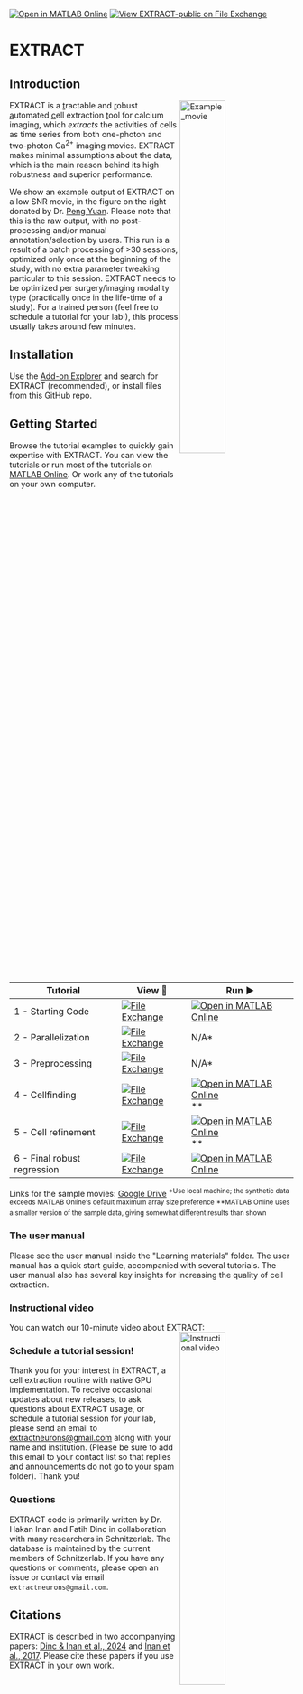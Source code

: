 [![Open in MATLAB Online](https://www.mathworks.com/images/responsive/global/open-in-matlab-online.svg)](https://matlab.mathworks.com/open/github/v1?repo=schnitzer-lab/EXTRACT-public)  [![View EXTRACT-public on File Exchange](https://www.mathworks.com/matlabcentral/images/matlab-file-exchange.svg)](https://www.mathworks.com/matlabcentral/fileexchange/96083-extract-public)
# EXTRACT 

## Introduction

<img src="https://user-images.githubusercontent.com/56279691/206535976-80f4cc28-eb4f-4dd6-848a-fde4cd5fe20f.png" width="40%" align="right" alt="Example_movie">

EXTRACT is a  <ins>t</ins>ractable and <ins>r</ins>obust  <ins>a</ins>utomated <ins>c</ins>ell extraction  <ins>t</ins>ool for calcium imaging, which *extracts* the activities of cells as time series from both one-photon and two-photon Ca<sup>2+</sup> imaging movies. EXTRACT makes minimal assumptions about the data, which is the main reason behind its high robustness and superior performance. 

We show an example output of EXTRACT on a low SNR movie, in the figure on the right donated by Dr. [Peng Yuan](http://itbr.fudan.edu.cn/en/info/1366/2409.htm). Please note that this is the raw output, with no post-processing and/or manual annotation/selection by users. This run is a result of a batch processing of >30 sessions, optimized only once at the beginning of the study, with no extra parameter tweaking particular to this session. EXTRACT needs to be optimized per surgery/imaging modality type (practically once in the life-time of a study). For a trained person (feel free to schedule a tutorial for your lab!), this process usually takes around few minutes. 

## Installation

Use the [Add-on Explorer](https://www.mathworks.com/products/matlab/add-on-explorer.html) and search for EXTRACT (recommended), or install files from this GitHub repo.

## Getting Started

Browse the tutorial examples to quickly gain expertise with EXTRACT. You can view the tutorials or run most of the tutorials on [MATLAB Online](https://www.mathworks.com/products/matlab-online.html). Or work any of the tutorials on your own computer.

| Tutorial | View 👀 | Run ▶️ |
| -------- | ---- | --- |
| 1 - Starting Code | [![File Exchange](https://www.mathworks.com/matlabcentral/images/matlab-file-exchange.svg)](https://viewer.mathworks.com/?viewer=live_code&url=https%3A%2F%2Fwww.mathworks.com%2Fmatlabcentral%2Fmlc-downloads%2Fdownloads%2F6d2fb9fc-2974-4fac-9eb3-83340b9f5095%2Fae967b44-8a32-449b-ac35-7559e44fe5ba%2Ffiles%2FLearning%20materials%2FLecture%20Tutorials%2FTutorial%201%20-%20Starting%20code%2Ftutorial_1.mlx&embed=web) | [![Open in MATLAB Online](https://www.mathworks.com/images/responsive/global/open-in-matlab-online.svg)](https://matlab.mathworks.com/open/github/v1?repo=schnitzer-lab/EXTRACT-public&file=Learning%20Materials/Lecture%20Tutorials/Tutorial%201%20-%20Starting%20code/tutorial_1.mlx) | 
| 2 - Parallelization | [![File Exchange](https://www.mathworks.com/matlabcentral/images/matlab-file-exchange.svg)](https://viewer.mathworks.com/?viewer=live_code&url=https%3A%2F%2Fwww.mathworks.com%2Fmatlabcentral%2Fmlc-downloads%2Fdownloads%2F6d2fb9fc-2974-4fac-9eb3-83340b9f5095%2Fae967b44-8a32-449b-ac35-7559e44fe5ba%2Ffiles%2FLearning%20materials%2FLecture%20Tutorials%2FTutorial%202%20-%20Parallelization%2Ftutorial_2.mlx&embed=web) | N/A* | 
| 3 - Preprocessing | [![File Exchange](https://www.mathworks.com/matlabcentral/images/matlab-file-exchange.svg)](https://viewer.mathworks.com/?viewer=live_code&url=https%3A%2F%2Fwww.mathworks.com%2Fmatlabcentral%2Fmlc-downloads%2Fdownloads%2F6d2fb9fc-2974-4fac-9eb3-83340b9f5095%2Fae967b44-8a32-449b-ac35-7559e44fe5ba%2Ffiles%2FLearning%20materials%2FLecture%20Tutorials%2FTutorial%203%20-%20Preprocessing%2Ftutorial_3.mlx&embed=web) | N/A* | 
| 4 - Cellfinding | [![File Exchange](https://www.mathworks.com/matlabcentral/images/matlab-file-exchange.svg)](https://viewer.mathworks.com/?viewer=live_code&url=https%3A%2F%2Fwww.mathworks.com%2Fmatlabcentral%2Fmlc-downloads%2Fdownloads%2F6d2fb9fc-2974-4fac-9eb3-83340b9f5095%2Fae967b44-8a32-449b-ac35-7559e44fe5ba%2Ffiles%2FLearning%20materials%2FLecture%20Tutorials%2FTutorial%204%20-%20Cellfinding%2Ftutorial_4.mlx&embed=web) | [![Open in MATLAB Online](https://www.mathworks.com/images/responsive/global/open-in-matlab-online.svg)](https://matlab.mathworks.com/open/github/v1?repo=schnitzer-lab/EXTRACT-public&file=Lecture%20Tutorials/Tutorial%204%20-%20Cell%20finding/tutorial_4.mlx)** | 
| 5 - Cell refinement | [![File Exchange](https://www.mathworks.com/matlabcentral/images/matlab-file-exchange.svg)](https://viewer.mathworks.com/?viewer=live_code&url=https%3A%2F%2Fwww.mathworks.com%2Fmatlabcentral%2Fmlc-downloads%2Fdownloads%2F6d2fb9fc-2974-4fac-9eb3-83340b9f5095%2Fae967b44-8a32-449b-ac35-7559e44fe5ba%2Ffiles%2FLearning%20materials%2FLecture%20Tutorials%2FTutorial%205%20-%20Cell%20refinement%2Ftutorial_5.mlx&embed=web) | [![Open in MATLAB Online](https://www.mathworks.com/images/responsive/global/open-in-matlab-online.svg)](https://matlab.mathworks.com/open/github/v1?repo=schnitzer-lab/EXTRACT-public&file=Lecture%20Tutorials/Tutorial%205%20-%20Cell%20refinement/tutorial_5.mlx)** | 
| 6 - Final robust regression | [![File Exchange](https://www.mathworks.com/matlabcentral/images/matlab-file-exchange.svg)](https://viewer.mathworks.com/?viewer=live_code&url=https%3A%2F%2Fwww.mathworks.com%2Fmatlabcentral%2Fmlc-downloads%2Fdownloads%2F6d2fb9fc-2974-4fac-9eb3-83340b9f5095%2Fae967b44-8a32-449b-ac35-7559e44fe5ba%2Ffiles%2FLearning%20materials%2FLecture%20Tutorials%2FTutorial%206%20-%20Final%20robust%20regression%2Ftutorial_6.mlx&embed=web) | [![Open in MATLAB Online](https://www.mathworks.com/images/responsive/global/open-in-matlab-online.svg)](https://matlab.mathworks.com/open/github/v1?repo=schnitzer-lab/EXTRACT-public&file=Lecture%20Tutorials/Tutorial%206%20-%20Final%20robust%20regression/tutorial_6.mlx) | 
Links for the sample movies: [Google Drive](https://drive.google.com/drive/folders/1xhuw0g-eNycsIF8yzLgdFRUuSoiXU23W?usp=share_link)
<sup>*Use local machine; the synthetic data exceeds MATLAB Online's default maximum array size preference</sup>
<sup>**MATLAB Online uses a smaller version of the sample data, giving somewhat different results than shown</sup>

### The user manual

Please see the user manual inside the "Learning materials" folder. The user manual has a quick start guide, accompanied with several tutorials. The user manual also has several key insights for increasing the quality of cell extraction.

### Instructional video

You can watch our 10-minute video about EXTRACT: <a href="https://www.youtube.com/watch?v=qmCSJWcClNo" target="_blank"><img src="https://github.com/user-attachments/assets/7dca6215-e99d-4f49-aaa5-250f08dc967b" width="40%" align="right" alt="Instructional video"></a>

<!---
this seems not to work on GitHub but it does work in standard Markdown readers
<video src="https://wds-matlab-community-toolboxes.s3.amazonaws.com/EXTRACT/EXTRACT_overview.mp4" width="640" height="480" controls></video>
-->


<!---
This is a GitHub link to the whole video, which is the only way to get them to show in GitHub READMEs. GitHub seems to hide traditional video players.
https://github.com/user-attachments/assets/af43ebfb-81ee-4a56-af19-74e28e496aca
-->


### Schedule a tutorial session!

Thank you for your interest in EXTRACT, a cell extraction routine with native GPU implementation.  To receive occasional updates about new releases, to ask questions about EXTRACT usage, or schedule a tutorial session for your lab, please send an email to extractneurons@gmail.com along with your name and institution. (Please be sure to add this email to your contact list so that replies and announcements do not go to your spam folder).  Thank you!  

### Questions

EXTRACT code is primarily written by Dr. Hakan Inan and Fatih Dinc in collaboration with many researchers in Schnitzerlab. The database is maintained by the current members of Schnitzerlab. If you have any questions or comments, please open an issue or contact via email `extractneurons@gmail.com`.

## Citations

EXTRACT is described in two accompanying papers: [Dinc & Inan et al., 2024](https://www.biorxiv.org/content/10.1101/2021.03.24.436279v3.full.pdf) and [Inan et al., 2017](https://papers.nips.cc/paper/2017/file/e449b9317dad920c0dd5ad0a2a2d5e49-Paper.pdf). Please cite these papers if you use EXTRACT in your own work.


